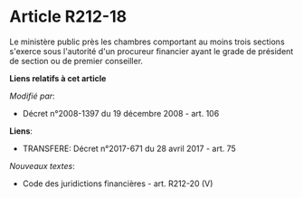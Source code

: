 # Article R212-18

Le ministère public près les chambres comportant au moins trois sections s'exerce sous l'autorité d'un  procureur financier
ayant le grade de président de section ou de premier conseiller.

**Liens relatifs à cet article**

_Modifié par_:

  - Décret n°2008-1397 du 19 décembre 2008 - art. 106

**Liens**:

  - TRANSFERE: Décret n°2017-671 du 28 avril 2017 - art. 75

_Nouveaux textes_:

  - Code des juridictions financières - art. R212-20 (V)
